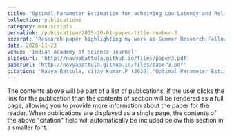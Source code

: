 ```yaml
---
title: "Optimal Parameter Estimation for acheiving Low Latency and Reliable Communication using Deep Neural Nets"
collection: publications
category: manuscripts
permalink: /publication/2015-10-01-paper-title-number-3
excerpt: 'Research paper highlighting my work as Summer Research Fellow at Indian Institute of Science'
date: 2020-11-23
venue: 'Indian Academy of Science Journal'
slidesurl: 'http://navyabattula.github.io/files/paper3.pdf'
paperurl: 'http://navyabattula.github.io/files/paper3.pdf'
citation: 'Navya Battula, Vijay Kumar.P (2020)."Optimal Parameter Estimation for acheiving Low Latency and Reliable Communication using Deep Neural Nets", Indian Academy of Sciences Journal(3).'
---
```


The contents above will be part of a list of publications, if the user clicks the link for the publication than the contents of section will be rendered as a full page, allowing you to provide more information about the paper for the reader. When publications are displayed as a single page, the contents of the above "citation" field will automatically be included below this section in a smaller font.
